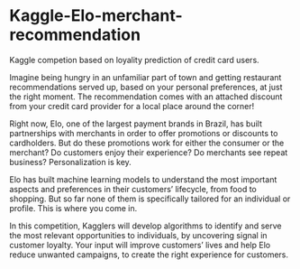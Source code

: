# Kaggle-Elo-merchant-recommendation
Kaggle competion based on loyality prediction of credit card users. 

Imagine being hungry in an unfamiliar part of town and getting restaurant recommendations served up, based on your personal preferences, at just the right moment. The recommendation comes with an attached discount from your credit card provider for a local place around the corner!

Right now, Elo, one of the largest payment brands in Brazil, has built partnerships with merchants in order to offer promotions or discounts to cardholders. But do these promotions work for either the consumer or the merchant? Do customers enjoy their experience? Do merchants see repeat business? Personalization is key.

Elo has built machine learning models to understand the most important aspects and preferences in their customers’ lifecycle, from food to shopping. But so far none of them is specifically tailored for an individual or profile. This is where you come in.

In this competition, Kagglers will develop algorithms to identify and serve the most relevant opportunities to individuals, by uncovering signal in customer loyalty. Your input will improve customers’ lives and help Elo reduce unwanted campaigns, to create the right experience for customers.
